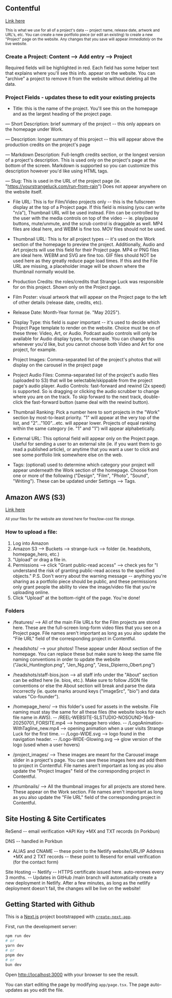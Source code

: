 ## Contentful

[Link here](https://app.contentful.com/spaces/t86k561yagqf)

<small>This is what we use for all of a project's data -- project name, release date, artwork and URL's, etc. You can create a new portfolio piece (or edit an existing) to create a new "Project" page on the website. Any changes that you save will appear _immediately_ on the live website.</small>

### Create a Project: Content --> Add entry --> Project

Required fields will be highlighted in red. Each field has some helper text that explains where you'll see this info. appear on the website. You can "archive" a project to remove it from the website without deleting all the data.

### Project Fields - updates these to edit your existing projects

- Title: this is the name of the project. You'll see this on the homepage and as the largest heading of the project page.

— Short Description: brief summary of the project -- this only appears on the homepage under Work.

— Description: longer summary of this project -- this will appear above the production credits on the project's page

— Markdown Description: Full-length credits section, or the longest version of a project's description. This is used only on the project's page at the bottom of the screen. Markdown is supported so you can customize this description however you'd like using HTML tags.

— Slug: This is used in the URL of the project page (ie. "https://yourstrangeluck.com/run-from-rain") Does not appear anywhere on the website itself.

- File URL: This is for Film/Video projects only -- this is the fullscreen display at the top of a Project page. If this field is missing (you can write "n/a"), Thumbnail URL will be used instead. Film can be controlled by the user with the media controls on top of the video -- ie. play/pause buttons, mute/unmute, and the scrub control is draggable as well. MP4 files are ideal here, and WEBM is fine too. MOV files should not be used.

- Thumbnail URL: This is for all project types -- it's used on the Work section of the homepage to preview the project. Additionally, Audio and Art projects will use this field for their Project page. MP4 or PNG files are ideal here. WEBM and SVG are fine too. GIF files should NOT be used here as they greatly reduce page load times. If this and the File URL are missing, a placeholder image will be shown where the thumbnail normally would be.

- Production Credits: the roles/credits that Strange Luck was responsible for on this project. Shown only on the Project page.

- Film Poster: visual artwork that will appear on the Project page to the left of other details (release date, credits, etc).

- Release Date: Month-Year format (ie. "May 2025").

- Display Type: this field is _super_ important -- it's used to decide which Project Page template to render on the website. Choice must be on of these three: Video, Art, or Audio. Podcast audio controls will only be available for Audio display types, for example. You can change this whenever you'd like, but you cannot choose both Video and Art for one project, for example.

- Project Images: Comma-separated list of the project's photos that will display on the carousel in the project page

- Project Audio Files: Comma-separated list of the project's audio files (uploaded to S3) that will be selectable/skippable from the project page's audio player. Audio Controls: fast-forward and rewind (2x speed) is supported. So is dragging or clicking the audio scrubber to change where you are on the track. To skip forward to the next track, double-click the fast-forward button (same deal with the rewind button).

- Thumbnail Ranking: Pick a number here to sort projects in the "Work" section by most-to-least priority. "1" will appear at the very top of the list, and "2"..."100"...etc. will appear lower. Projects of equal ranking within the same category (ie. "1" and "1") will appear alphabetically.

- External URL: This optional field will appear only on the Project page. Useful for sending a user to an external site (ie. if you want them to go read a published article), or anytime that you want a user to click and see some portfolio link somewhere else on the web.

- Tags: (optional) used to determine which category your project will appear underneath the Work section of the homepage. Choose from one or more of the following ("Design", "Film", "Photo", "Sound", "Writing"). These can be updated under Settings --> Tags.

## Amazon AWS (S3)

[Link here](https://us-east-1.console.aws.amazon.com/s3/buckets/strange-luck)

<small>All your files for the website are stored here for free/low-cost file storage.</small>

### How to upload a file:

1. Log into Amazon
2. Amazon S3 --> Buckets --> strange-luck --> folder (ie. headshots, homepage_hero, etc.)
3. "Upload" or drag a file in.
4. Permissions --> click "Grant public-read access" --> check yes for "I understand the risk of granting public-read access to the specified objects."
   P.S. Don't worry about the warning message -- anything you're sharing as a portfolio piece should be public, and these permissions only grant people the ability to view the image/video file that you're uploading online.
5. Click "Upload" at the bottom-right of the page. You're done!

### Folders

- /features/ --> All of the main File URLs for the Film projects are stored here. These are the full-screen long-form video files that you see on a Project page. File names aren't important as long as you also update the "File URL" field of the corresponding project in Contentful.

- /headshots/ --> your photos! These appear under About section of the homepage. You can replace these but make sure to keep the same file naming conventions in order to update the website ("Jacki_Huntington.png", "Jen_Ng.png", "Jess_Dipierro_Obert.png")

- /headshots/staff-bios.json --> all staff info under the "About" section can be edited here (ie. bios, etc.). Make sure to follow JSON file conventions or else the About section will break and parse the data incorrectly (ie. quote marks around keys ("imageSrc", "bio") and data values "Co-founder").

- /homepage_hero/ --> this folder's used for assets in the website. File naming must stay the same for all these files (the website looks for each file name in AWS).
  -- /REEL-WEBSITE-SLSTUDIO-NOSOUND-16x9-20250701_FORSITE.mp4 --> homepage hero video.
  -- /LogoAnimation-WithTagline_new.mp4 --> opening animation when a user visits Strange Luck for the first time.
  -- /Logo-WIDE.svg --> logo found in the navigation header.
  -- /Logo-WIDE-Glowing.svg --> glow version of the logo (used when a user hovers)

- /project_images/ --> These images are meant for the Carousel image slider in a project's page. You can save these images here and add them to project in Contentful. File names aren't important as long as you also update the "Project Images" field of the corresponding project in Contentful.

- /thumbnails/ --> All the thumbnail images for all projects are stored here. These appear on the Work section. File names aren't important as long as you also update the "File URL" field of the corresponding project in Contentful.

## Site Hosting & Site Certificates

ReSend -- email verification
*API Key
*MX and TXT records (in Porkbun)

DNS -- handled in Porkbun

- ALIAS and CNAME -- these point to the Netlify website/URL/IP Address
  \*MX and 2 TXT records -- these point to Resend for email verification (for the contact form)

Site Hosting -- Netlify
-- HTTPS certificate issued here. auto-renews every 3 months.
-- Updates in GitHub /main branch will automatically create a new deployment in Netlify. After a few minutes, as long as the netlify deployment doesn't fail, the changes will be live on the website!

## Getting Started with Github

This is a [Next.js](https://nextjs.org) project bootstrapped with [`create-next-app`](https://nextjs.org/docs/app/api-reference/cli/create-next-app).

First, run the development server:

```bash
npm run dev
# or
yarn dev
# or
pnpm dev
# or
bun dev
```

Open [http://localhost:3000](http://localhost:3000) with your browser to see the result.

You can start editing the page by modifying `app/page.tsx`. The page auto-updates as you edit the file.
